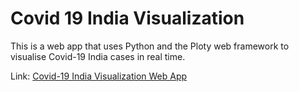 # Covid 19 India Visualization

This is a web app that uses Python and the Ploty web framework to visualise Covid-19 India cases in real time.

Link: [Covid-19 India Visualization Web App](https://share.streamlit.io/techynilesh/covid-19-india-visualization/main/app.py "Covid-19 India Visualization Web App")
